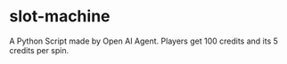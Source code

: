 # slot-machine
A Python Script made by Open AI Agent. Players get 100 credits and its 5 credits per spin. 
